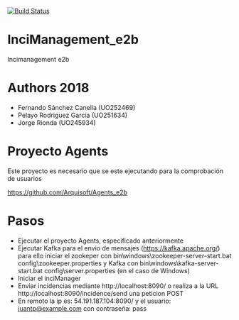 [![Build Status](https://travis-ci.org/Arquisoft/InciManager_e2b.svg?branch=master)](https://travis-ci.org/Arquisoft/InciManager_e2b)
# InciManagement_e2b
Incimanagement e2b

# Authors 2018

- Fernando Sánchez Canella (UO252469)
- Pelayo Rodriguez Garcia (UO251634)
- Jorge Rionda (UO245934)

# Proyecto Agents
Este proyecto es necesario que se este ejecutando para la comprobación de usuarios

https://github.com/Arquisoft/Agents_e2b

# Pasos

- Ejecutar el proyecto Agents, especificado anteriormente
- Ejecutar Kafka para el envio de mensajes (https://kafka.apache.org/) para ello iniciar el zookeper con bin\windows\zookeeper-server-start.bat config\zookeeper.properties y Kafka con bin\windows\kafka-server-start.bat config\server.properties (en el caso de Windows)
- Iniciar el inciManager
- Enviar incidencias mediante http://localhost:8090/ o realiza a la URL http://localhost:8090/incidence/send una peticion POST
- En remoto la ip es: 54.191.187.104:8090/ y el usuario: juantp@example.com con contraseña: pass
